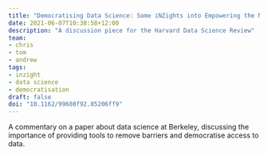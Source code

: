 ```yaml
---
title: "Democratising Data Science: Some iNZights into Empowering the Many"
date: 2021-06-07T10:38:58+12:00
description: "A discussion piece for the Harvard Data Science Review"
team:
- chris
- tom
- andrew
tags:
- inzight
- data science
- democratisation
draft: false
doi: "10.1162/99608f92.85206ff9"
---
```


A commentary on a paper about data science at Berkeley, discussing the importance of providing tools to remove barriers and democratise access to data.
